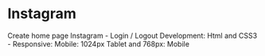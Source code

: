 # Instagram
Create home page Instagram - Login / Logout 
Development: Html and CSS3 - 
Responsive: Mobile: 1024px Tablet and 768px: Mobile

